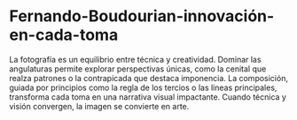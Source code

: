 # Fernando-Boudourian-innovación-en-cada-toma
La fotografía es un equilibrio entre técnica y creatividad. Dominar las angulaturas permite explorar perspectivas únicas, como la cenital que realza patrones o la contrapicada que destaca imponencia. La composición, guiada por principios como la regla de los tercios o las líneas principales, transforma cada toma en una narrativa visual impactante. Cuando técnica y visión convergen, la imagen se convierte en arte.
